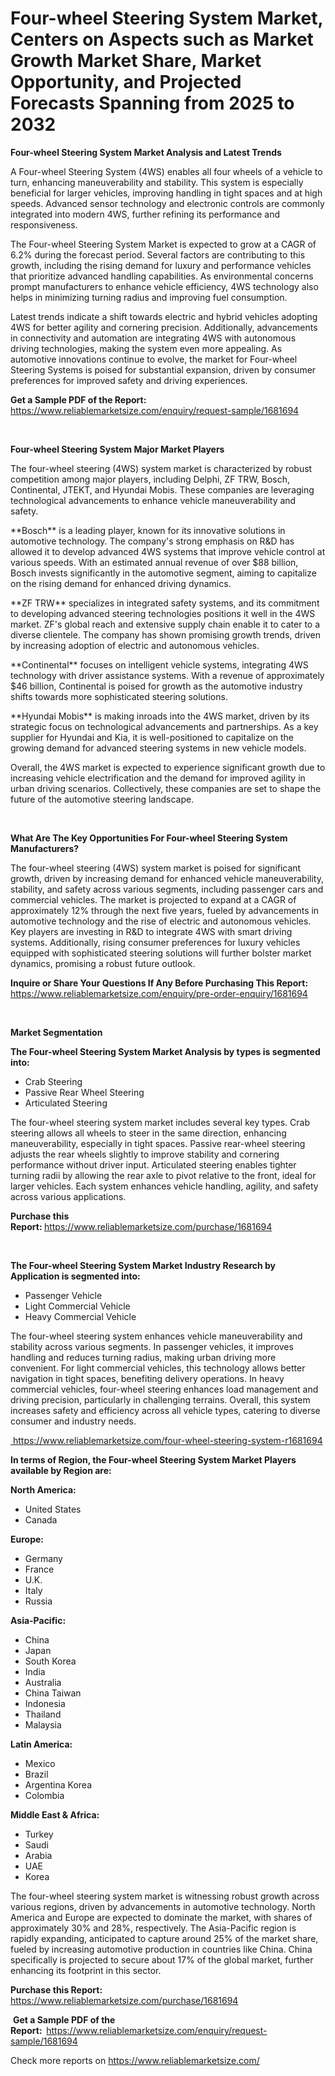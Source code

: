 <p><h1>Four-wheel Steering System Market, Centers on Aspects such as Market Growth Market Share, Market Opportunity, and Projected Forecasts Spanning from 2025 to 2032</h1></p><p><strong>Four-wheel Steering System Market Analysis and Latest Trends</strong></p>
<p><p>A Four-wheel Steering System (4WS) enables all four wheels of a vehicle to turn, enhancing maneuverability and stability. This system is especially beneficial for larger vehicles, improving handling in tight spaces and at high speeds. Advanced sensor technology and electronic controls are commonly integrated into modern 4WS, further refining its performance and responsiveness.</p><p>The Four-wheel Steering System Market is expected to grow at a CAGR of 6.2% during the forecast period. Several factors are contributing to this growth, including the rising demand for luxury and performance vehicles that prioritize advanced handling capabilities. As environmental concerns prompt manufacturers to enhance vehicle efficiency, 4WS technology also helps in minimizing turning radius and improving fuel consumption.</p><p>Latest trends indicate a shift towards electric and hybrid vehicles adopting 4WS for better agility and cornering precision. Additionally, advancements in connectivity and automation are integrating 4WS with autonomous driving technologies, making the system even more appealing. As automotive innovations continue to evolve, the market for Four-wheel Steering Systems is poised for substantial expansion, driven by consumer preferences for improved safety and driving experiences.</p></p>
<p><strong>Get a Sample PDF of the Report:&nbsp;</strong> <a href="https://www.reliablemarketsize.com/enquiry/request-sample/1681694?utm_campaign=2744&utm_medium=2&utm_source=Github&utm_content=ia&utm_term=24032025&utm_id=four-wheel-steering-system">https://www.reliablemarketsize.com/enquiry/request-sample/1681694</a></p>
<p>&nbsp;</p>
<p><strong>Four-wheel Steering System Major Market Players</strong></p>
<p><p>The four-wheel steering (4WS) system market is characterized by robust competition among major players, including Delphi, ZF TRW, Bosch, Continental, JTEKT, and Hyundai Mobis. These companies are leveraging technological advancements to enhance vehicle maneuverability and safety.</p><p>**Bosch** is a leading player, known for its innovative solutions in automotive technology. The company's strong emphasis on R&D has allowed it to develop advanced 4WS systems that improve vehicle control at various speeds. With an estimated annual revenue of over $88 billion, Bosch invests significantly in the automotive segment, aiming to capitalize on the rising demand for enhanced driving dynamics.</p><p>**ZF TRW** specializes in integrated safety systems, and its commitment to developing advanced steering technologies positions it well in the 4WS market. ZF's global reach and extensive supply chain enable it to cater to a diverse clientele. The company has shown promising growth trends, driven by increasing adoption of electric and autonomous vehicles.</p><p>**Continental** focuses on intelligent vehicle systems, integrating 4WS technology with driver assistance systems. With a revenue of approximately $46 billion, Continental is poised for growth as the automotive industry shifts towards more sophisticated steering solutions.</p><p>**Hyundai Mobis** is making inroads into the 4WS market, driven by its strategic focus on technological advancements and partnerships. As a key supplier for Hyundai and Kia, it is well-positioned to capitalize on the growing demand for advanced steering systems in new vehicle models.</p><p>Overall, the 4WS market is expected to experience significant growth due to increasing vehicle electrification and the demand for improved agility in urban driving scenarios. Collectively, these companies are set to shape the future of the automotive steering landscape.</p></p>
<p>&nbsp;</p>
<p><strong>What Are The Key Opportunities For Four-wheel Steering System Manufacturers?</strong></p>
<p><p>The four-wheel steering (4WS) system market is poised for significant growth, driven by increasing demand for enhanced vehicle maneuverability, stability, and safety across various segments, including passenger cars and commercial vehicles. The market is projected to expand at a CAGR of approximately 12% through the next five years, fueled by advancements in automotive technology and the rise of electric and autonomous vehicles. Key players are investing in R&D to integrate 4WS with smart driving systems. Additionally, rising consumer preferences for luxury vehicles equipped with sophisticated steering solutions will further bolster market dynamics, promising a robust future outlook.</p></p>
<p><strong>Inquire or Share Your Questions If Any Before Purchasing This Report:</strong> <a href="https://www.reliablemarketsize.com/enquiry/pre-order-enquiry/1681694?utm_campaign=2744&utm_medium=2&utm_source=Github&utm_content=ia&utm_term=24032025&utm_id=four-wheel-steering-system">https://www.reliablemarketsize.com/enquiry/pre-order-enquiry/1681694</a></p>
<p>&nbsp;</p>
<p><strong>Market Segmentation</strong></p>
<p><strong>The Four-wheel Steering System Market Analysis by types is segmented into:</strong></p>
<p><ul><li>Crab Steering</li><li>Passive Rear Wheel Steering</li><li>Articulated Steering</li></ul></p>
<p><p>The four-wheel steering system market includes several key types. Crab steering allows all wheels to steer in the same direction, enhancing maneuverability, especially in tight spaces. Passive rear-wheel steering adjusts the rear wheels slightly to improve stability and cornering performance without driver input. Articulated steering enables tighter turning radii by allowing the rear axle to pivot relative to the front, ideal for larger vehicles. Each system enhances vehicle handling, agility, and safety across various applications.</p></p>
<p><strong>Purchase this Report:&nbsp;</strong><a href="https://www.reliablemarketsize.com/purchase/1681694?utm_campaign=2744&utm_medium=2&utm_source=Github&utm_content=ia&utm_term=24032025&utm_id=four-wheel-steering-system">https://www.reliablemarketsize.com/purchase/1681694</a></p>
<p>&nbsp;</p>
<p><strong>The Four-wheel Steering System Market Industry Research by Application is segmented into:</strong></p>
<p><ul><li>Passenger Vehicle</li><li>Light Commercial Vehicle</li><li>Heavy Commercial Vehicle</li></ul></p>
<p><p>The four-wheel steering system enhances vehicle maneuverability and stability across various segments. In passenger vehicles, it improves handling and reduces turning radius, making urban driving more convenient. For light commercial vehicles, this technology allows better navigation in tight spaces, benefiting delivery operations. In heavy commercial vehicles, four-wheel steering enhances load management and driving precision, particularly in challenging terrains. Overall, this system increases safety and efficiency across all vehicle types, catering to diverse consumer and industry needs.</p></p>
<p><a href="https://www.reliablemarketsize.com/four-wheel-steering-system-r1681694?utm_campaign=2744&utm_medium=2&utm_source=Github&utm_content=ia&utm_term=24032025&utm_id=four-wheel-steering-system">&nbsp;https://www.reliablemarketsize.com/four-wheel-steering-system-r1681694</a></p>
<p><strong>In terms of Region, the Four-wheel Steering System Market Players available by Region are:</strong></p>
<p>
    <p> <strong> North America: </strong>
        <ul>
            <li>United States</li>
            <li>Canada</li>
        </ul>
        </p> 
    <p> <strong> Europe: </strong>
        <ul>
            <li>Germany</li>
            <li>France</li>
            <li>U.K.</li>
            <li>Italy</li>
            <li>Russia</li>
        </ul>
        </p> 
    <p> <strong> Asia-Pacific: </strong>
        <ul>
            <li>China</li>
            <li>Japan</li>
            <li>South Korea</li>
            <li>India</li>
            <li>Australia</li>
            <li>China Taiwan</li>
            <li>Indonesia</li>
            <li>Thailand</li>
            <li>Malaysia</li>
        </ul>
        </p> 
    <p> <strong> Latin America: </strong>
        <ul>
            <li>Mexico</li>
            <li>Brazil</li>
            <li>Argentina Korea</li>
            <li>Colombia</li>
        </ul>
        </p> 
    <p> <strong> Middle East & Africa: </strong>
        <ul>
            <li>Turkey</li>
            <li>Saudi</li>
            <li>Arabia</li>
            <li>UAE</li>
            <li>Korea</li>
        </ul>
    </p>
    </p>
<p><p>The four-wheel steering system market is witnessing robust growth across various regions, driven by advancements in automotive technology. North America and Europe are expected to dominate the market, with shares of approximately 30% and 28%, respectively. The Asia-Pacific region is rapidly expanding, anticipated to capture around 25% of the market share, fueled by increasing automotive production in countries like China. China specifically is projected to secure about 17% of the global market, further enhancing its footprint in this sector.</p></p>
<p><strong>Purchase this Report: </strong><a href="https://www.reliablemarketsize.com/purchase/1681694?utm_campaign=2744&utm_medium=2&utm_source=Github&utm_content=ia&utm_term=24032025&utm_id=four-wheel-steering-system">https://www.reliablemarketsize.com/purchase/1681694</a></p>
<p>&nbsp;<strong>Get a Sample PDF of the Report:&nbsp;&nbsp;</strong><a href="https://www.reliablemarketsize.com/enquiry/request-sample/1681694?utm_campaign=2744&utm_medium=2&utm_source=Github&utm_content=ia&utm_term=24032025&utm_id=four-wheel-steering-system">https://www.reliablemarketsize.com/enquiry/request-sample/1681694</a></p>
<p><strong></strong></p>
<p>Check more reports on <a href="https://www.reliablemarketsize.com/?utm_campaign=2744&utm_medium=2&utm_source=Github&utm_content=ia&utm_term=24032025&utm_id=four-wheel-steering-system">https://www.reliablemarketsize.com/</a></p>